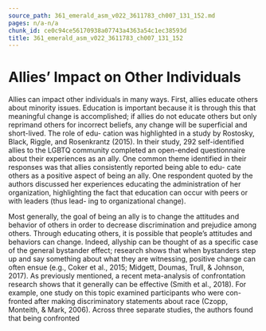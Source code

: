 ```yaml
---
source_path: 361_emerald_asm_v022_3611783_ch007_131_152.md
pages: n/a-n/a
chunk_id: ce0c94ce56170938a07743a4363a54c1ec38593d
title: 361_emerald_asm_v022_3611783_ch007_131_152
---
```

# Allies’ Impact on Other Individuals

Allies can impact other individuals in many ways. First, allies educate others about minority issues. Education is important because it is through this that meaningful change is accomplished; if allies do not educate others but only reprimand others for incorrect beliefs, any change will be superficial and short-lived. The role of edu- cation was highlighted in a study by Rostosky, Black, Riggle, and Rosenkrantz (2015). In their study, 292 self-identified allies to the LGBTQ community completed an open-ended questionnaire about their experiences as an ally. One common theme identified in their responses was that allies consistently reported being able to edu- cate others as a positive aspect of being an ally. One respondent quoted by the authors discussed her experiences educating the administration of her organization, highlighting the fact that education can occur with peers or with leaders (thus lead- ing to organizational change).

Most generally, the goal of being an ally is to change the attitudes and behavior of others in order to decrease discrimination and prejudice among others. Through educating others, it is possible that people’s attitudes and behaviors can change. Indeed, allyship can be thought of as a specific case of the general bystander effect; research shows that when bystanders step up and say something about what they are witnessing, positive change can often ensue (e.g., Coker et al., 2015; Midgett, Doumas, Trull, & Johnson, 2017). As previously mentioned, a recent meta-analysis of confrontation research shows that it generally can be effective (Smith et al., 2018). For example, one study on this topic examined participants who were con- fronted after making discriminatory statements about race (Czopp, Monteith, & Mark, 2006). Across three separate studies, the authors found that being confronted
